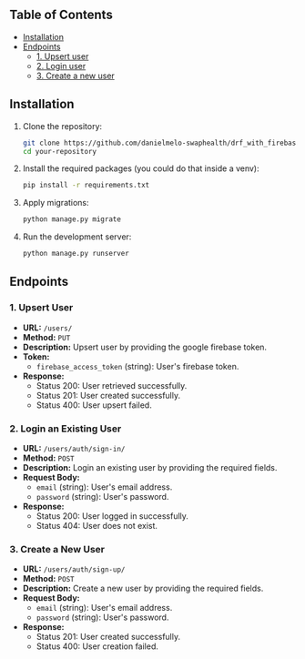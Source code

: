 ## Table of Contents

- [Installation](#installation)
- [Endpoints](#endpoints)
  - [1. Upsert user](#1-upsert-user)
  - [2. Login user](#2-login-an-existing-user)
  - [3. Create a new user](#3-create-a-new-user)

## Installation

1. Clone the repository:

    ```bash
    git clone https://github.com/danielmelo-swaphealth/drf_with_firebase.git
    cd your-repository
    ```

2. Install the required packages (you could do that inside a venv):

    ```bash
    pip install -r requirements.txt
    ```

3. Apply migrations:

    ```bash
    python manage.py migrate
    ```

4. Run the development server:

    ```bash
    python manage.py runserver
    ```

## Endpoints

### 1. Upsert User

- **URL:** `/users/`
- **Method:** `PUT`
- **Description:** Upsert user by providing the google firebase token.
- **Token:**
  - `firebase_access_token` (string): User's firebase token.
- **Response:**
  - Status 200: User retrieved successfully.
  - Status 201: User created successfully.
  - Status 400: User upsert failed.

### 2. Login an Existing User

- **URL:** `/users/auth/sign-in/`
- **Method:** `POST`
- **Description:** Login an existing user by providing the required fields.
- **Request Body:**
  - `email` (string): User's email address.
  - `password` (string): User's password.
- **Response:**
  - Status 200: User logged in successfully.
  - Status 404: User does not exist.

### 3. Create a New User

- **URL:** `/users/auth/sign-up/`
- **Method:** `POST`
- **Description:** Create a new user by providing the required fields.
- **Request Body:**
  - `email` (string): User's email address.
  - `password` (string): User's password.
- **Response:**
  - Status 201: User created successfully.
  - Status 400: User creation failed.